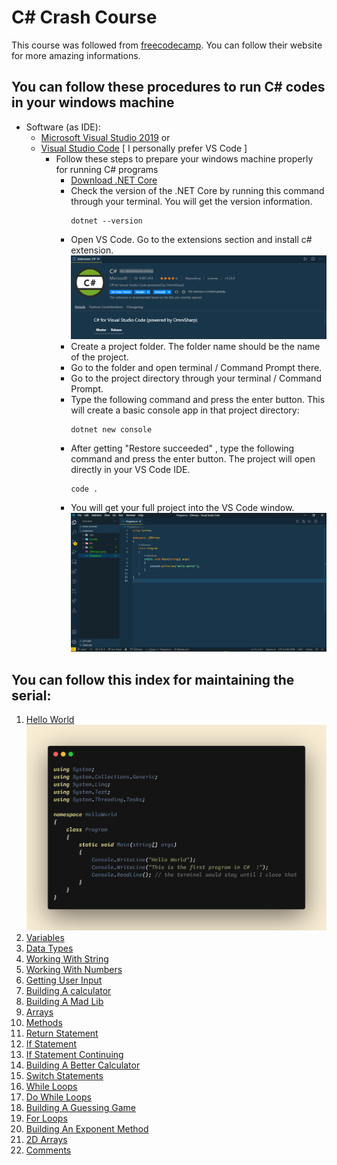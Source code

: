 # C# Crash Course 
This course was followed from [freecodecamp](https://www.freecodecamp.org/). You can follow their website for more amazing informations.

## You can follow these procedures to run C# codes in your windows machine
- Software (as IDE):
  - [Microsoft Visual Studio 2019](https://visualstudio.microsoft.com/vs/) or
  - [Visual Studio Code](https://code.visualstudio.com/) [ I personally prefer VS Code ]
    - Follow these steps to prepare your windows machine properly for running C# programs
      - [Download .NET Core](https://dotnet.microsoft.com/download)
      - Check the version of the .NET Core by running this command through your terminal. You will get the version information.
        ```
        dotnet --version
        ```
      - Open VS Code. Go to the extensions section and install c# extension.
        ![C# Extension](img/extension.png)
      - Create a project folder. The folder name should be the name of the project.
      - Go to the folder and open terminal / Command Prompt there.
      - Go to the project directory through your terminal / Command Prompt.
      - Type the following command and press the enter button. This will create a basic console app in that project directory:
        ```
        dotnet new console
        ```
      - After getting "Restore succeeded" , type the following command and press the enter button. The project will open directly in your VS Code IDE.
        ```
        code .
        ```
      - You will get your full project into the VS Code window. 
        ![C# Project Folder in VS Code](img/project.png)

## You can follow this index for maintaining the serial: ##

1.  [Hello World](https://github.com/FahimFBA/csharp-crash-course/blob/main/HelloWorld/HelloWorld/Program.cs)
     ![Hello World](img/Helloworld.png)
2.  [Variables](https://github.com/FahimFBA/csharp-crash-course/blob/main/Variables/Variables/Program.cs)
3.  [Data Types](https://github.com/FahimFBA/csharp-crash-course/blob/main/DataType/DataType/Program.cs)
4.  [Working With String](https://github.com/FahimFBA/csharp-crash-course/blob/main/AddString/AddString/Program.cs)
5.  [Working With Numbers](https://github.com/FahimFBA/csharp-crash-course/blob/main/WorkingWithNumbers/WorkingWithNumbers/Program.cs)
6.  [Getting User Input](https://github.com/FahimFBA/csharp-crash-course/blob/main/GettingUserInput/GettingUserInput/Program.cs)
7.  [Building A calculator](https://github.com/FahimFBA/csharp-crash-course/blob/main/BuildingACalculator/BuildingACalculator/Program.cs)
8.  [Building A Mad Lib](https://github.com/FahimFBA/csharp-crash-course/blob/main/BuildingAMadLib/BuildingAMadLib/Program.cs)
9.  [Arrays](https://github.com/FahimFBA/csharp-crash-course/blob/main/Arrays/Arrays/Program.cs)
10.  [Methods](https://github.com/FahimFBA/csharp-crash-course/blob/main/Methods/Methods/Program.cs)
11. [Return Statement](https://github.com/FahimFBA/csharp-crash-course/blob/main/ReturnStatement/ReturnStatement/Program.cs)
12. [If Statement](https://github.com/FahimFBA/csharp-crash-course/blob/main/IfStatement/IfStatement/Program.cs)
13. [If Statement Continuing](https://github.com/FahimFBA/csharp-crash-course/blob/main/MoreIfStatements/MoreIfStatements/Program.cs)
14. [Building A Better Calculator](https://github.com/FahimFBA/csharp-crash-course/blob/main/BuildingABetterCalculator/BuildingABetterCalculator/Program.cs)
15. [Switch Statements](https://github.com/FahimFBA/csharp-crash-course/blob/main/SwitchStatements/SwitchStatements/Program.cs)
16. [While Loops](https://github.com/FahimFBA/csharp-crash-course/blob/main/WhileLoop/WhileLoop/Program.cs)
17. [Do While Loops](https://github.com/FahimFBA/csharp-crash-course/blob/main/DoWhileLoop/DoWhileLoop/Program.cs)
18. [Building A Guessing Game](https://github.com/FahimFBA/csharp-crash-course/blob/main/BuildingAGuessingGame/BuildingAGuessingGame/Program.cs)
19. [For Loops](https://github.com/FahimFBA/csharp-crash-course/blob/main/ForLoops/Program.cs)
20. [Building An Exponent Method](https://github.com/FahimFBA/csharp-crash-course/blob/main/BuildingAnExponentMethod/Program.cs)
21. [2D Arrays](https://github.com/FahimFBA/csharp-crash-course/blob/main/2DArrays/Program.cs)
22. [Comments](https://github.com/FahimFBA/csharp-crash-course/blob/main/Comments/Program.cs)
